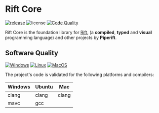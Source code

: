 # Rift Core

[![release](https://img.shields.io/github/release/PipeRift/rift-core?labelColor=394047)](https://github.com/PipeRift/rift/releases) ![license](https://img.shields.io/github/license/PipeRift/rift-core?labelColor=394047) [![Code Quality](https://app.codacy.com/project/badge/Grade/bcaa8bb47ec442b282e56990d668f681)](https://www.codacy.com/gh/PipeRift/rift-core/dashboard?utm_source=github.com&amp;utm_medium=referral&amp;utm_content=PipeRift/rift-core&amp;utm_campaign=Badge_Grade)

Rift Core is the foundation library for [Rift](https://github.com/piperift/rift), (a **compiled**, **typed** and **visual** programming language) and other projects by **Piperift**.

## Software Quality

[![Windows](https://img.shields.io/github/workflow/status/piperift/rift-core/windows-cicd?label=Windows)](https://github.com/PipeRift/rift-core/actions/workflows/windows-cicd.yml) [![Linux](https://img.shields.io/github/workflow/status/piperift/rift-core/linux-cicd?label=Linux)](https://github.com/PipeRift/rift-core/actions/workflows/linux-cicd.yml) [![MacOS](https://img.shields.io/github/workflow/status/piperift/rift-core/macos-cicd?label=MacOS)](https://github.com/PipeRift/rift-core/actions/workflows/macos-cicd.yml)

The project's code is validated for the following platforms and compilers:

| Windows | Ubuntu | Mac   |
| ------- | ------ | ----- |
| clang   | clang  | clang |
| msvc    | gcc    |       |

